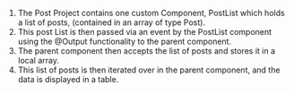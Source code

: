 1. The Post Project contains one custom Component, PostList which holds a list of posts, (contained in an array of type Post).
2. This post List is then passed via an event by the PostList component using the @Output functionality to the parent component.
3. The parent component then accepts the list of posts and stores it in a local array.
4. This list of posts is then iterated over in the parent component, and the data is displayed in a table.